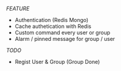 _FEATURE_

- Authentication (Redis Mongo)
- Cache authetication with Redis
- Custom command every user or group
- Alarm / pinned message for group / user

_TODO_

- Regist User & Group (Group Done)
